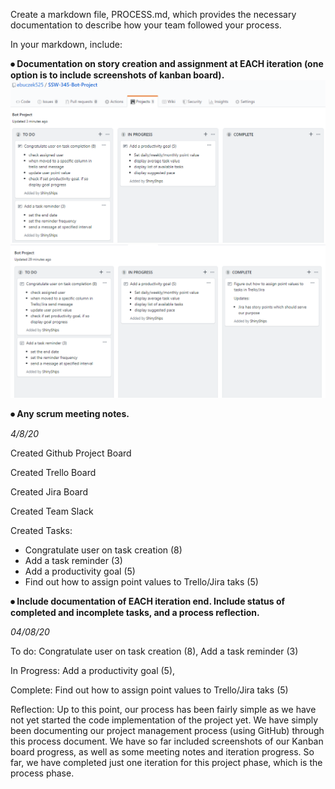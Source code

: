 Create a markdown file, PROCESS.md, which provides the necessary documentation to describe how your team followed your process.


In your markdown, include:

**⦁	Documentation on story creation and assignment at EACH iteration (one option is to include screenshots of kanban board).**
![Kanban Board 04/08/20-1](https://github.com/ebuczek525/SSW-345-Bot-Project/blob/master/345_bot_board.PNG)
![Kanban Board 04/08/20-2](https://github.com/ebuczek525/SSW-345-Bot-Project/blob/master/2020-04-08%2013_09_45-Bot%20Project.png)


**⦁	Any scrum meeting notes.**

*4/8/20*

Created Github Project Board

Created Trello Board

Created Jira Board

Created Team Slack

Created Tasks:
  - Congratulate user on task creation (8) 
  - Add a task reminder (3)
  - Add a productivity goal (5) 
  - Find out how to assign point values to Trello/Jira taks (5)


**⦁	Include documentation of EACH iteration end. Include status of completed and incomplete tasks, and a process reflection.**

*04/08/20*

To do: Congratulate user on task creation (8), Add a task reminder (3)

In Progress: Add a productivity goal (5), 

Complete: Find out how to assign point values to Trello/Jira taks (5)

Reflection: Up to this point, our process has been fairly simple as we have not yet started the code implementation of the project yet. We have simply been documenting our project management process (using GitHub) through this process document. We have so far included screenshots of our Kanban board progress, as well as some meeting notes and iteration progress. So far, we have completed just one iteration for this project phase, which is the process phase. 
